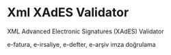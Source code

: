 # Xml XAdES Validator
XML Advanced Electronic Signatures (XAdES) Validator

e-fatura, e-irsaliye, e-defter, e-arşiv imza doğrulama
